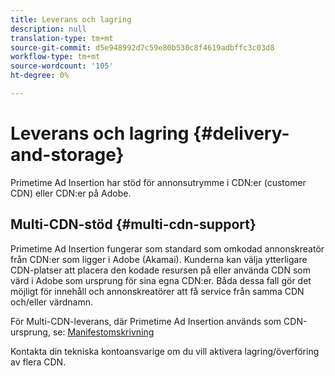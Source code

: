 ```yaml
---
title: Leverans och lagring
description: null
translation-type: tm+mt
source-git-commit: d5e948992d7c59e80b530c8f4619adbffc3c03d8
workflow-type: tm+mt
source-wordcount: '105'
ht-degree: 0%

---
```



# Leverans och lagring {#delivery-and-storage}

Primetime Ad Insertion har stöd för annonsutrymme i CDN:er (customer CDN) eller CDN:er på Adobe.

## Multi-CDN-stöd {#multi-cdn-support}

Primetime Ad Insertion fungerar som standard som omkodad annonskreatör från CDN:er som ligger i Adobe (Akamai).  Kunderna kan välja ytterligare CDN-platser att placera den kodade resursen på eller använda CDN som värd i Adobe som ursprung för sina egna CDN:er.  Båda dessa fall gör det möjligt för innehåll och annonskreatörer att få service från samma CDN och/eller värdnamn.

För Multi-CDN-leverans, där Primetime Ad Insertion används som CDN-ursprung, se: [Manifestomskrivning](../technical-reference/manifest-rewriting.md)

Kontakta din tekniska kontoansvarige om du vill aktivera lagring/överföring av flera CDN.